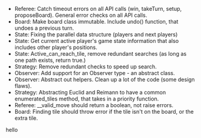 * Referee: Catch timeout errors on all API calls (win, takeTurn, setup, proposeBoard). General error checks on all API calls.
* Board: Make board class immutable. Include undo() function, that undoes a previous turn.
* State: Fixing the parallel data structure (players and next players)
* State: Get current active player's game state information that also includes other player's positions.
* State: Active_can_reach_tile, remove redundant searches (as long as one path exists, return true.)
* Strategy: Remove redundant checks to speed up search.
* Observer: Add support for an Observer type - an abstract class.
* Observer: Abstract out helpers. Clean up a lot of the code (some design flaws).
* Strategy: Abstracting Euclid and Reimann to have a common enumerated_tiles method, that takes in a priority function.
* Referee: __valid_move should return a boolean, not raise errors.
* Board: Finding tile should throw error if the tile isn't on the board, or the extra tile.

hello